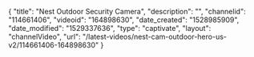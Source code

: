 {
    "title": "Nest Outdoor Security Camera",
    "description": "",
    "channelid": "114661406",
    "videoid": "164898630",
    "date_created": "1528985909",
    "date_modified": "1529337636",
    "type": "captivate",
    "layout": "channelVideo",
    "url": "\/latest-videos\/nest-cam-outdoor-hero-us-v2\/114661406-164898630"
}
